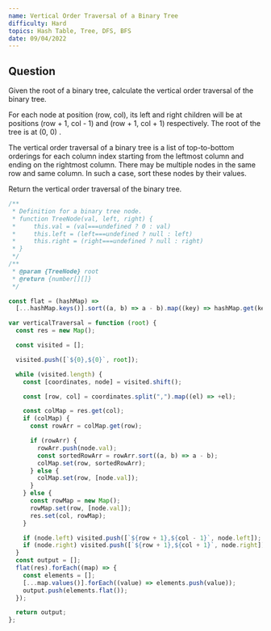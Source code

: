 ```yaml
---
name: Vertical Order Traversal of a Binary Tree
difficulty: Hard
topics: Hash Table, Tree, DFS, BFS
date: 09/04/2022
---
```


## Question

Given the root of a binary tree, calculate the vertical order traversal of the binary tree.

For each node at position (row, col), its left and right children will be at positions (row + 1, col - 1) and (row + 1, col + 1) respectively. The root of the tree is at (0, 0) .

The vertical order traversal of a binary tree is a list of top-to-bottom orderings for each column index starting from the leftmost column and ending on the rightmost column. There may be multiple nodes in the same row and same column. In such a case, sort these nodes by their values.

Return the vertical order traversal of the binary tree.

```js:solution.js showLineNumbers
/**
 * Definition for a binary tree node.
 * function TreeNode(val, left, right) {
 *     this.val = (val===undefined ? 0 : val)
 *     this.left = (left===undefined ? null : left)
 *     this.right = (right===undefined ? null : right)
 * }
 */
/**
 * @param {TreeNode} root
 * @return {number[][]}
 */

const flat = (hashMap) =>
  [...hashMap.keys()].sort((a, b) => a - b).map((key) => hashMap.get(key));

var verticalTraversal = function (root) {
  const res = new Map();

  const visited = [];

  visited.push([`${0},${0}`, root]);

  while (visited.length) {
    const [coordinates, node] = visited.shift();

    const [row, col] = coordinates.split(",").map((el) => +el);

    const colMap = res.get(col);
    if (colMap) {
      const rowArr = colMap.get(row);

      if (rowArr) {
        rowArr.push(node.val);
        const sortedRowArr = rowArr.sort((a, b) => a - b);
        colMap.set(row, sortedRowArr);
      } else {
        colMap.set(row, [node.val]);
      }
    } else {
      const rowMap = new Map();
      rowMap.set(row, [node.val]);
      res.set(col, rowMap);
    }

    if (node.left) visited.push([`${row + 1},${col - 1}`, node.left]);
    if (node.right) visited.push([`${row + 1},${col + 1}`, node.right]);
  }
  const output = [];
  flat(res).forEach((map) => {
    const elements = [];
    [...map.values()].forEach((value) => elements.push(value));
    output.push(elements.flat());
  });

  return output;
};
```
